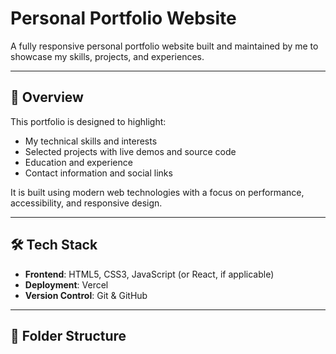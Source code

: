# Personal Portfolio Website

A fully responsive personal portfolio website built and maintained by me to showcase my skills, projects, and experiences.

---

## 🧾 Overview

This portfolio is designed to highlight:
- My technical skills and interests
- Selected projects with live demos and source code
- Education and experience
- Contact information and social links

It is built using modern web technologies with a focus on performance, accessibility, and responsive design.


---

## 🛠️ Tech Stack

- **Frontend**: HTML5, CSS3, JavaScript (or React, if applicable)
- **Deployment**: Vercel
- **Version Control**: Git & GitHub

---

## 📂 Folder Structure

